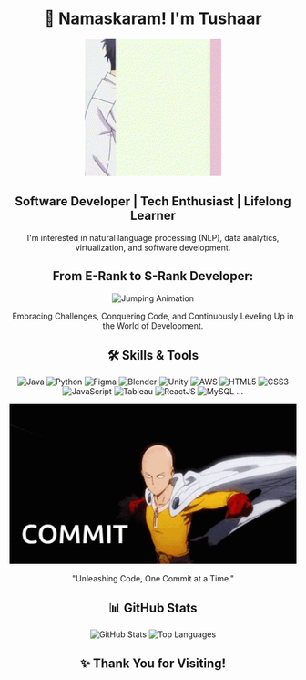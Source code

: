 <div align="center">

# 🙏 Namaskaram! I'm Tushaar
![Wotakai Animation](./wotakai2.gif)

## Software Developer | Tech Enthusiast | Lifelong Learner
I'm interested in natural language processing (NLP), data analytics, virtualization, and software development.

## **From E-Rank to S-Rank Developer:**
![Jumping Animation](./sung-jin-woo-jing-woo.gif)

Embracing Challenges, Conquering Code, and Continuously Leveling Up in the World of Development.

## 🛠 **Skills & Tools**
![Java](https://img.shields.io/badge/Java-%23ED8B00.svg?style=for-the-badge&logo=java&logoColor=white)
![Python](https://img.shields.io/badge/Python-3776AB?style=for-the-badge&logo=python&logoColor=white)
![Figma](https://img.shields.io/badge/Figma-F24E1E?style=for-the-badge&logo=figma&logoColor=white)
![Blender](https://img.shields.io/badge/Blender-F5792A?style=for-the-badge&logo=blender&logoColor=white)
![Unity](https://img.shields.io/badge/Unity-100000?style=for-the-badge&logo=unity&logoColor=white)
![AWS](https://img.shields.io/badge/Amazon_AWS-232F3E?style=for-the-badge&logo=amazon-aws&logoColor=white)
![HTML5](https://img.shields.io/badge/HTML5-E34F26?style=for-the-badge&logo=html5&logoColor=white)
![CSS3](https://img.shields.io/badge/CSS3-1572B6?style=for-the-badge&logo=css3&logoColor=white)
![JavaScript](https://img.shields.io/badge/JavaScript-323330?style=for-the-badge&logo=javascript&logoColor=F7DF1E)
![Tableau](https://img.shields.io/badge/Tableau-E97627?style=for-the-badge&logo=tableau&logoColor=white)
![ReactJS](https://img.shields.io/badge/React-20232A?style=for-the-badge&logo=react&logoColor=61DAFB)
![MySQL](https://img.shields.io/badge/MySQL-4479A1?style=for-the-badge&logo=mysql&logoColor=white)
...

![Commit Animation](./OPM.gif)

"Unleashing Code, One Commit at a Time."

## 📊 **GitHub Stats**
![GitHub Stats](https://github-readme-stats.vercel.app/api?username=YTushaar&show_icons=true&theme=radical)
![Top Languages](https://github-readme-stats.vercel.app/api/top-langs/?username=YTushaar&layout=compact&theme=radical)

## ✨ Thank You for Visiting!

</div>
